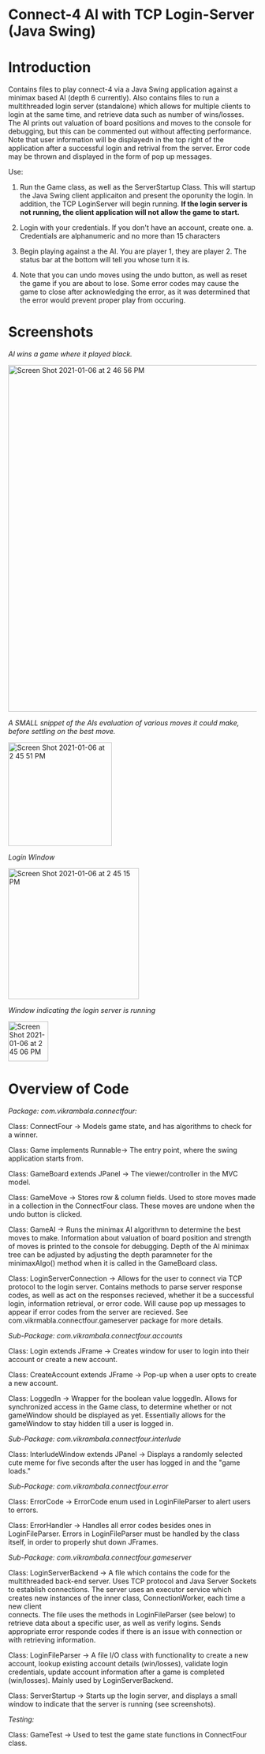# Connect-4 AI with TCP Login-Server (Java Swing)

# Introduction  

  Contains files to play connect-4 via a Java Swing application against a minimax based AI (depth 6 currently). 
  Also contains files to run a multithreaded login server (standalone) which allows for multiple clients to login
  at the same time, and retrieve data such as number of wins/losses. The AI prints out valuation of board positions and moves 
  to the console for debugging, but this can be commented out without affecting performance. Note that user information will
  be displayedn in the top right of the application after a successful login and retrival from the server. Error code may 
  be thrown and displayed in the form of pop up messages.
  
 Use: 
  1. Run the Game class, as well as the ServerStartup Class. This will startup the Java Swing client applicaiton and present the oporunity the login.
     In addition, the TCP LoginServer will begin running. **If the login server is not running, the client application will not allow the game to start.**

  2. Login with your credentials. If you don't have an account, create one. 
      a. Credentials are alphanumeric and no more than 15 characters

  3. Begin playing against a the AI. You are player 1, they are player 2. The status
      bar at the bottom will tell you whose turn it is. 

  4. Note that you can undo moves using the undo button, as well as reset the game if 
      you are about to lose. Some error codes may cause the game to close after acknowledging the error,
      as it was determined that the error would prevent proper play from occuring. 

# Screenshots
   
   *AI wins a game where it played black.* 
   
   <img width="702" alt="Screen Shot 2021-01-06 at 2 46 56 PM" src="https://user-images.githubusercontent.com/56012430/103817286-62bce480-5034-11eb-8e2a-c54e4d7a5b5a.png">
   
   *A SMALL snippet of the AIs evaluation of various moves it could make, before settling on the best move.* 

<img width="210" alt="Screen Shot 2021-01-06 at 2 45 51 PM" src="https://user-images.githubusercontent.com/56012430/103817322-7a946880-5034-11eb-87a0-ef6ece585642.png">
   
   *Login Window*
   
   <img width="265" alt="Screen Shot 2021-01-06 at 2 45 15 PM" src="https://user-images.githubusercontent.com/56012430/103817310-7405f100-5034-11eb-9854-3a2d2a7d14cf.png">
   
   *Window indicating the login server is running*
   
   <img width="81" alt="Screen Shot 2021-01-06 at 2 45 06 PM" src="https://user-images.githubusercontent.com/56012430/103817397-9d268180-5034-11eb-8f3e-e70cead36571.png">


# Overview of Code    
*Package: com.vikrambala.connectfour:*

  Class: ConnectFour -> Models game state, and has algorithms to check for a winner.
  
  Class: Game implements Runnable-> The entry point, where the swing application starts from.
  
  Class: GameBoard extends JPanel -> The viewer/controller in the MVC model. 
  
  Class: GameMove -> Stores row & column fields. Used to store moves made in a collection
      in the ConnectFour class. These moves are undone when the undo button is clicked.
      
  Class: GameAI -> Runs the minimax AI algorithmn to determine the best moves to make. Information about valuation of
      board position and strength of moves is printed to the console for debugging. Depth of the AI minimax tree can be 
      adjusted by adjusting the depth paramneter for the minimaxAlgo() method when it is called in the GameBoard class.
      
  Class: LoginServerConnection -> Allows for the user to connect via TCP protocol to the login server. Contains methods to parse 
      server response codes, as well as act on the responses recieved, whether it be a successful login, information retrieval, or error code. 
      Will cause pop up messages to appear if error codes from the server are recieved. See com.vikrmabla.connectfour.gameserver package for more details.

*Sub-Package: com.vikrambala.connectfour.accounts*

  Class: Login extends JFrame -> Creates window for user to login into their account
      or create a new account.

  Class: CreateAccount extends JFrame -> Pop-up when a user opts to create a new account.

  Class: LoggedIn -> Wrapper for the boolean value loggedIn. Allows for synchronized access
      in the Game class, to determine whether or not gameWindow should be displayed as yet.
      Essentially allows for the gameWindow to stay hidden till a user is logged in. 

*Sub-Package: com.vikrambala.connectfour.interlude*

  Class: InterludeWindow extends JPanel -> Displays a randomly selected cute meme
  for five seconds after the user has logged in and the "game loads."

*Sub-Package: com.vikrambala.connectfour.error*

  Class: ErrorCode -> ErrorCode enum used in LoginFileParser to alert users to errors.

  Class: ErrorHandler -> Handles all error codes besides ones in LoginFileParser.
          Errors in LoginFileParser must be handled by the class itself, in order
          to properly shut down JFrames.

*Sub-Package: com.vikrambala.connectfour.gameserver*

 Class: LoginServerBackend -> A file which contains the code for the multithreaded back-end server. Uses TCP protocol and Java Server Sockets to
         establish connections. The server uses an executor service which creates new instances of the inner class, ConnectionWorker, each time a new client                        
         connects. The file uses the methods in LoginFileParser (see below) to retrieve data about a specific user, as well as verify logins. 
         Sends appropriate error responde codes if there is an issue with connection or with retrieving information.

 Class: LoginFileParser -> A file I/O class with functionality to create a new account,
         lookup existing account details (win/losses), validate login credentials,
         update account information after a game is completed (win/losses). Mainly used by LoginServerBackend.

 Class: ServerStartup -> Starts up the login server, and displays a small window to indicate that the server is running (see screenshots).

*Testing:*

 Class: GameTest -> Used to test the game state functions in ConnectFour class. 


